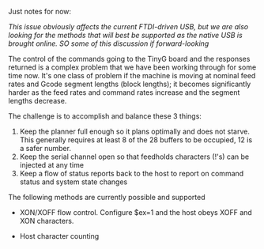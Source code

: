 Just notes for now:

_This issue obviously affects the current FTDI-driven USB, but we are also looking for the methods that will best be supported as the native USB is brought online. SO some of this discussion if forward-looking_

The control of the commands going to the TinyG board and the responses returned is a complex problem that we have been working through for some time now. It's one class of problem if the machine is moving at nominal feed rates and Gcode segment lengths (block lengths); it becomes significantly harder as the feed rates and command rates increase and the segment lengths decrease. 

The challenge is to accomplish and balance these 3 things:

1. Keep the planner full enough so it plans optimally and does not starve. This generally requires at least 8 of the 28 buffers to be occupied, 12 is a safer number.
1. Keep the serial channel open so that feedholds characters (!'s) can be injected at any time
1. Keep a flow of status reports back to the host to report on command status and system state changes

The following methods are currently possible and supported

* XON/XOFF flow control. Configure $ex=1 and the host obeys XOFF and XON characters. 

* Host character counting

